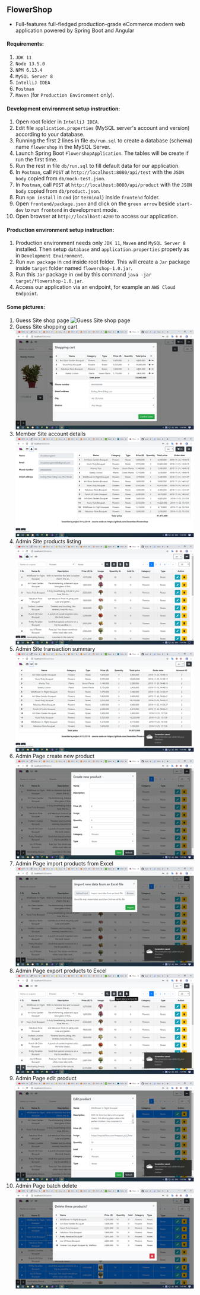 FlowerShop
-
- Full-features full-fledged production-grade eCommerce modern web application powered by Spring Boot and Angular

#### Requirements:
1. `JDK 11`
2. `Node 13.5.0`
3. `NPM 6.13.4`
4. `MySQL Server 8`
5. `IntelliJ IDEA`
6. `Postman`
7. `Maven` (for `Production Environment` only).

#### Development environment setup instruction:
1. Open root folder in `IntelliJ IDEA`.
2. Edit file `application.properties` (MySQL server's account and version) according to your database.
3. Running the first 2 lines in file `db/run.sql` to create a database (schema) name `flowershop` in the MySQL Server. 
4. Launch Spring Boot `FlowershopApplication`. The tables will be create if run the first time.
5. Run the rest in file `db/run.sql` to fill default data for our application.
6. In `Postman`, call `POST` at `http://localhost:8080/api/test` with the `JSON body` copied from `db/mock-test.json`.
7. In `Postman`, call `POST` at `http://localhost:8080/api/product` with the `JSON body` copied from `db/product.json`.
8. Run `npm install` in `cmd` (or `terminal`) inside `frontend` folder.
9. Open `frontend/package.json` and click on the `green arrow` beside `start-dev` to run `frontend` in development mode.
10. Open browser at `http://localhost:4200` to access our application.

#### Production environment setup instruction:
1. Production environment needs only `JDK 11`, `Maven` and `MySQL Server 8` installed. Then setup `database` and `application.properties` properly as in `Development Environment`.
2. Run `mvn package` in `cmd` inside root folder. This will create a `Jar` package inside `target` folder named `flowershop-1.0.jar`.
3. Run this `Jar` package in `cmd` by this command `java -jar target/flowershop-1.0.jar`.
4. Access our application via an endpoint, for example an `AWS Cloud Endpoint`.

#### Some pictures:
1. Guess Site shop page
![Guess Site shop page]('./project-pictures/2019-12-25_3.png')
2. Guess Site shopping cart
![Guess Site shopping cart](./project-pictures/2019-12-25_5.png)
3. Member Site account details
![Member Site account details](./project-pictures/2019-12-25_4.png)
4. Admin Site products listing
![Admin Site products listing](./project-pictures/2019-12-25.png)
5. Admin Site transaction summary
![Admin Site transaction summary](./project-pictures/2019-12-25_1.png)
6. Admin Page create new product
![Admin Page create new product](./project-pictures/2019-12-25_6.png)
7. Admin Page import products from Excel
![Admin Page import products from Excel](./project-pictures/2019-12-25_7.png)
8. Admin Page export products to Excel
![Admin Page export products to Excel](./project-pictures/2019-12-25_8.png)
9. Admin Page edit product
![Admin Page edit product](./project-pictures/2019-12-25_9.png)
10. Admin Page batch delete
![Admin Page batch delete](./project-pictures/2019-12-25_12.png)

